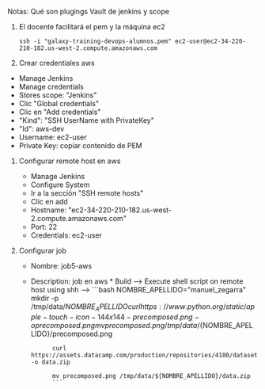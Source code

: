 Notas:
    Qué son plugings
    Vault de jenkins y scope

1. El docente facilitará el pem y la máquina ec2
    ```
    ssh -i "galaxy-training-devops-alumnos.pem" ec2-user@ec2-34-220-210-182.us-west-2.compute.amazonaws.com
    ```

1. Crear credentiales aws

* Manage Jenkins
* Manage credentials
* Stores scope: "Jenkins"
* Clic "Global credentials"
* Clic en "Add credentials"
* "Kind": "SSH UserName with PrivateKey"
* "Id": aws-dev
* Username: ec2-user
* Private Key: copiar contenido de PEM

1. Configurar remote host en aws

    * Manage Jenkins
    * Configure System
    * Ir a la sección "SSH remote hosts"
    * Clic en add
    * Hostname: "ec2-34-220-210-182.us-west-2.compute.amazonaws.com"
    * Port: 22
    * Credentials: ec2-user

1. Configurar job

    * Nombre: job5-aws
    * Description: job en aws
            * Build --> Execute shell script on remote host using shh -->
                ```bash
                NOMBRE_APELLIDO="manuel_zegarra"
                mkdir -p /tmp/data/${NOMBRE_APELLIDO}
                curl https://www.python.org/static/apple-touch-icon-144x144-precomposed.png -o precomposed.png
                mv precomposed.png /tmp/data/${NOMBRE_APELLIDO}/precomposed.png

                curl https://assets.datacamp.com/production/repositories/4180/datasets/eb1d6a36fa3039e4e00064797e1a1600d267b135/201812SpotifyData.zip -o data.zip

                mv precomposed.png /tmp/data/${NOMBRE_APELLIDO}/data.zip
                ```